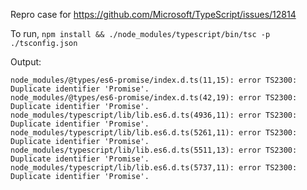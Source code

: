 Repro case for https://github.com/Microsoft/TypeScript/issues/12814

To run, `npm install && ./node_modules/typescript/bin/tsc -p ./tsconfig.json`

Output:
```
node_modules/@types/es6-promise/index.d.ts(11,15): error TS2300: Duplicate identifier 'Promise'.
node_modules/@types/es6-promise/index.d.ts(42,19): error TS2300: Duplicate identifier 'Promise'.
node_modules/typescript/lib/lib.es6.d.ts(4936,11): error TS2300: Duplicate identifier 'Promise'.
node_modules/typescript/lib/lib.es6.d.ts(5261,11): error TS2300: Duplicate identifier 'Promise'.
node_modules/typescript/lib/lib.es6.d.ts(5511,13): error TS2300: Duplicate identifier 'Promise'.
node_modules/typescript/lib/lib.es6.d.ts(5737,11): error TS2300: Duplicate identifier 'Promise'.
```
